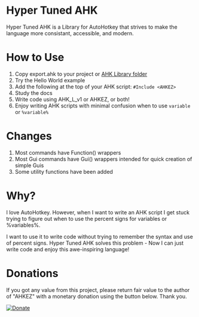 # Hyper Tuned AHK

Hyper Tuned AHK is a Library for AutoHotkey that strives to make the language more consistant, accessible, and modern.


# How to Use #

1. Copy export.ahk to your project or [AHK Library folder](https://www.autohotkey.com/docs/Functions.htm#lib)
1. Try the Hello World example
1. Add the following at the top of your AHK script: `#Include <AHKEZ>`
1. Study the docs
1. Write code using AHK_L_v1 or AHKEZ, or both!
1. Enjoy writing AHK scripts with minimal confusion when to use `variable` or `%variable%`


# Changes #

1. Most commands have Function() wrappers
1. Most Gui commands have Gui() wrappers intended for quick creation of simple Guis
1. Some utility functions have been added


# Why? #

I love AutoHotkey. However, when I want to write an AHK script I get stuck trying to figure out when to use the percent signs for variables or %variables%.

I want to use it to write code without trying to remember the syntax and use of percent signs.  Hyper Tuned AHK solves this problem - Now I can just write code and enjoy this awe-inspiring language!


# Donations #

If you got any value from this project, please return fair value to the author of "AHKEZ" with a monetary donation using the button below. Thank you.

[![Donate](https://img.shields.io/badge/Buy_me_a_cup_of_Coffee-PayPal-red.svg)](https://www.paypal.me/JimDreherHome)
